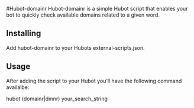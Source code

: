 #Hubot-domainr
Hubot-domainr is a simple Hubot script that enables your bot to quickly check available domains related to a given word.

## Installing
Add hubot-domainr to your Hubots external-scripts.json.

## Usage
After adding the script to your Hubot you’ll have the following command availalbe:

hubot (domainr|dmnr) your_search_string
